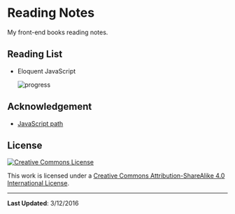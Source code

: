 # Reading Notes

My front-end books reading notes. 

## Reading List

+ Eloquent JavaScript

  ![progress](http://progressed.io/bar/14?title=completed)

## Acknowledgement

+ [JavaScript path](https://github.com/javascript-society/javascript-path)

## License

<a href="http://creativecommons.org/licenses/by-sa/4.0/" rel="license"><img style="border-width: 0;" src="https://i.creativecommons.org/l/by-sa/4.0/88x31.png" alt="Creative Commons License" /></a>

This work is licensed under a <a href="http://creativecommons.org/licenses/by-sa/4.0/" rel="license">Creative Commons Attribution-ShareAlike 4.0 International License</a>.

---

**Last Updated**: 3/12/2016

